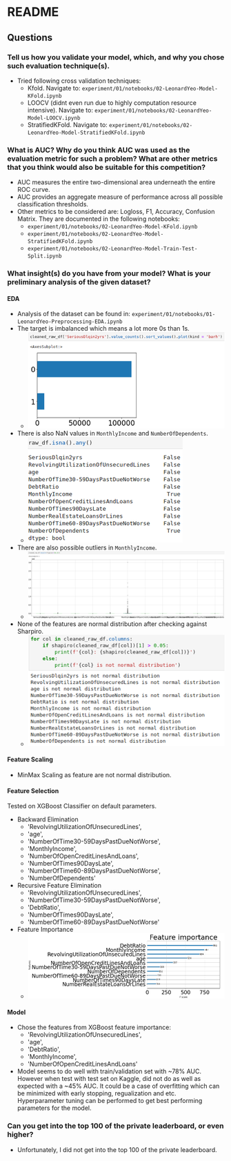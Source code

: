 # README

## Questions

### Tell us how you validate your model, which, and why you chose such evaluation technique(s).
- Tried following cross validation techniques:
    - Kfold. Navigate to: `experiment/01/notebooks/02-LeonardYeo-Model-KFold.ipynb`
    - LOOCV (didnt even run due to highly computation resource intensive). Navigate to: `experiment/01/notebooks/02-LeonardYeo-Model-LOOCV.ipynb`
    - StratifiedKFold. Navigate to: `experiment/01/notebooks/02-LeonardYeo-Model-StratifiedKFold.ipynb`

### What is AUC? Why do you think AUC was used as the evaluation metric for such a problem? What are other metrics that you think would also be suitable for this competition?
- AUC measures the entire two-dimensional area underneath the entire ROC curve. 
- AUC provides an aggregate measure of performance across all possible classification thresholds.
- Other metrics to be considered are: Logloss, F1, Accuracy, Confusion Matrix. They are documented in the following notebooks:
    - `experiment/01/notebooks/02-LeonardYeo-Model-KFold.ipynb`
    - `experiment/01/notebooks/02-LeonardYeo-Model-StratifiedKFold.ipynb`
    - `experiment/01/notebooks/02-LeonardYeo-Model-Train-Test-Split.ipynb`

### What insight(s) do you have from your model? What is your preliminary analysis of the given dataset?

#### EDA
- Analysis of the dataset can be found in: `experiment/01/notebooks/01-LeonardYeo-Preprocessing-EDA.ipynb`
- The target is imbalanced which means a lot more 0s than 1s.
    - ![imbalanced targets](./screenshots/Screenshot_from_2021-04-17_23-40-07.png)
- There is also NaN values in `MonthlyIncome` and `NumberOfDependents`.
    - ![nan values](./screenshots/Screenshot_from_2021-04-17_23-42-32.png)
- There are also possible outliers in `MonthlyIncome`.
    - ![outliers](./screenshots/Screenshot_from_2021-04-17_23-43-40.png)
- None of the features are normal distribution after checking against Sharpiro.
    - ![features distribution](./screenshots/Screenshot_from_2021-04-17_23-43-15.png)

#### Feature Scaling
- MinMax Scaling as feature are not normal distribution.

#### Feature Selection
Tested on XGBoost Classifier on default parameters.
- Backward Elimination
    - 'RevolvingUtilizationOfUnsecuredLines',
    - 'age',
    - 'NumberOfTime30-59DaysPastDueNotWorse',
    - 'MonthlyIncome',
    - 'NumberOfOpenCreditLinesAndLoans',
    - 'NumberOfTimes90DaysLate',
    - 'NumberOfTime60-89DaysPastDueNotWorse',
    - 'NumberOfDependents'
- Recursive Feature Elimination
    - 'RevolvingUtilizationOfUnsecuredLines',
    - 'NumberOfTime30-59DaysPastDueNotWorse',
    - 'DebtRatio',
    - 'NumberOfTimes90DaysLate',
    - 'NumberOfTime60-89DaysPastDueNotWorse'
- Feature Importance
    - ![features importance](./screenshots/Screenshot_from_2021-04-18_00-09-58.png)

#### Model
- Chose the features from XGBoost feature importance:
    - 'RevolvingUtilizationOfUnsecuredLines',
    - 'age',
    - 'DebtRatio',
    - 'MonthlyIncome',
    - 'NumberOfOpenCreditLinesAndLoans'
- Model seems to do well with train/validation set with ~78% AUC. However when test with test set on Kaggle, did not do as well as expected with a ~45% AUC. It could be a case of overfitting which can be minimized with early stopping, regualization and etc. Hyperparameter tuning can be performed to get best performing parameters for the model.

### Can you get into the top 100 of the private leaderboard, or even higher?
- Unfortunately, I did not get into the top 100 of the private leaderboard.